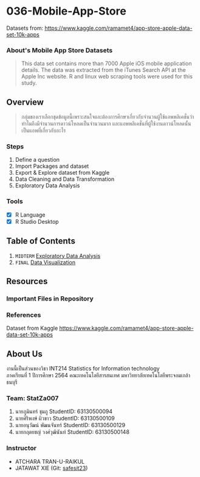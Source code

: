 # 036-Mobile-App-Store
Datasets from: https://www.kaggle.com/ramamet4/app-store-apple-data-set-10k-apps

### About's Mobile App Store Datasets
> This data set contains more than 7000 Apple iOS mobile application details. The data was extracted from the iTunes Search API at the Apple Inc website. R and linux web scraping tools were used for this study.


## Overview
> กลุ่มของเราเลือกชุดข้อมูลนี้เพราะสนใจและต้องการศึกษาเกี่ยวกับจำนวนผู้ใช้แอพพลิเคชั่นว่า ทำไมถึงมีจำนวนการดาวน์โหลดเป็นจำนวนมาก และแอพพลิเคชั่นที่ผู้ใช้งานดาวน์โหลดนั้นเป็นแอพที่เกี่ยวกับอะไร


### Steps
1. Define a question
2. Import Packages and dataset
3. Export & Explore dataset from Kaggle
4. Data Cleaning and Data Transformation
5. Exploratory Data Analysis

### Tools
- [x] R Language
- [x] R Studio Desktop

## Table of Contents
1. `MIDTERM` [Exploratory Data Analysis](./01_explore.md)
2. `FINAL` [Data Visualization]()

## Resources

### Important Files in Repository

### References
Dataset from Kaggle https://www.kaggle.com/ramamet4/app-store-apple-data-set-10k-apps

## About Us
งานนี้เป็นส่วนของวิชา INT214 Statistics for Information technology <br/> ภาคเรียนที่ 1 ปีการศึกษา 2564 คณะเทคโนโลยีสารสนเทศ มหาวิทยาลัยเทคโนโลยีพระจอมเกล้าธนบุรี

### Team: StatZa007
1. นายภูมินทร์ ชุมภู        StudentID: 63130500094
2. นายศิริพงษ์ ผิวขาว      StudentID: 63130500109
3. นายอนุวัฒน์ พัฒนจันทร์    StudentID: 63130500129
4. นายกฤตยชญ์ วงศ์วุฒินันท์  StudentID: 63130500148

### Instructor
- ATCHARA TRAN-U-RAIKUL
- JATAWAT XIE (Git: [safesit23](https://github.com/safesit23))



